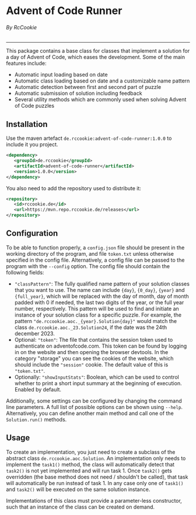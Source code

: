 # Advent of Code Runner

###### By RcCookie

---

This package contains a base class for classes that implement a solution for a day of Advent of Code,
which eases the development. Some of the main features include:

 - Automatic input loading based on date
 - Automatic class loading based on date and a customizable name pattern
 - Automatic detection between first and second part of puzzle
 - Automatic submission of solution including feedback
 - Several utility methods which are commonly used when solving Advent of Code puzzles

## Installation

Use the maven artefact `de.rccookie:advent-of-code-runner:1.0.0` to include it
you project.
```xml
<dependency>
   <groupId>de.rccookie</groupId>
   <artifactId>advent-of-code-runner</artifactId>
   <version>1.0.0</version>
</dependency>
```
You also need to add the repository used to distribute it:
```xml
<repository>
   <id>rccookie.de</id>
   <url>https://mvn.repo.rccookie.de/releases</url>
</repository>
```

## Configuration

To be able to function properly, a `config.json` file should be present in the working directory
of the program, and file `token.txt` unless otherwise specified in the config file. Alternatively,
a config file can be passed to the program with the `--config` option. The config file should contain
the following fields:

 - `"classPattern"`: The fully qualified name pattern of your solution classes
   that you want to use. The name can include `{day}`, `{0_day}`, `{year}` and `{full_year}`,
   which will be replaced with the day of month, day of month padded with 0 if needed,
   the last two digits of the year, or the full year number, respectively. This pattern
   will be used to find and initiate an instance of your solution class for a specific
   puzzle. For example, the pattern `"de.rccookie.aoc._{year}.Solution{day}"` would match
   the class `de.rccookie.aoc._23.Solution24`, if the date was the 24th december 2023.
 - Optional: `"token"`: The file that contains the session token used to authenticate 
   on adventofcode.com. This token can be found by logging in on the website and then
   opening the browser devtools. In the category "storage" you can see the cookies of
   the website, which should include the `"session"` cookie. The default value of this
   is `"token.txt"`.
 - Optionally: `"showInputStats"`: Boolean, which can be used to control whether to
   print a short input summary at the beginning of execution. Enabled by default.

Additionally, some settings can be configured by changing the command line parameters.
A full list of possible options can be shown using `--help`. Alternatively, you can
define another main method and call one of the `Solution.run()` methods.

## Usage

To create an implementation, you just need to create a subclass of the abstract class
`de.rccookie.aoc.Solution`. An implementation only needs to implement the `task1()` method,
the class will automatically detect that `task2()` is not yet implemented and will run task 1.
Once `task2()` gets overridden (the base method does not need / shouldn't be called),
that task will automatically be run instead of task 1. In any case only one of
`task1()` and `task2()` will be executed on the same solution instance.

Implementations of this class must provide a parameter-less constructor, such that an
instance of the class can be created on demand.
